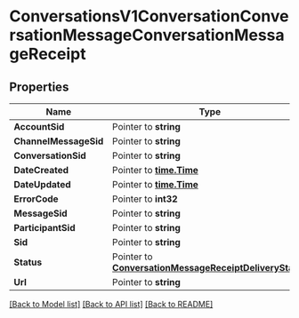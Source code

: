 # ConversationsV1ConversationConversationMessageConversationMessageReceipt

## Properties

Name | Type | Description | Notes
------------ | ------------- | ------------- | -------------
**AccountSid** | Pointer to **string** |  | [optional] 
**ChannelMessageSid** | Pointer to **string** |  | [optional] 
**ConversationSid** | Pointer to **string** |  | [optional] 
**DateCreated** | Pointer to [**time.Time**](time.Time.md) |  | [optional] 
**DateUpdated** | Pointer to [**time.Time**](time.Time.md) |  | [optional] 
**ErrorCode** | Pointer to **int32** |  | [optional] 
**MessageSid** | Pointer to **string** |  | [optional] 
**ParticipantSid** | Pointer to **string** |  | [optional] 
**Sid** | Pointer to **string** |  | [optional] 
**Status** | Pointer to [**ConversationMessageReceiptDeliveryStatus**](conversation_message_receipt_delivery_status.md) |  | [optional] 
**Url** | Pointer to **string** |  | [optional] 

[[Back to Model list]](../README.md#documentation-for-models) [[Back to API list]](../README.md#documentation-for-api-endpoints) [[Back to README]](../README.md)


